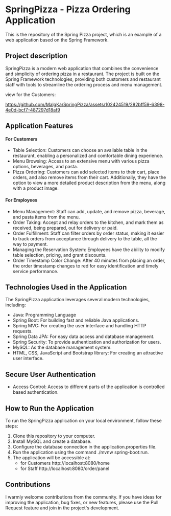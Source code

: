 # SpringPizza - Pizza Ordering Application

This is the repository of the Spring Pizza project, which is an example of a web application based on the Spring
Framework.

## Project description

SpringPizza is a modern web application that combines the convenience and simplicity of ordering pizza in a restaurant.
The project is built on the Spring Framework technologies, providing both customers and restaurant staff with tools to
streamline the ordering process and menu management.

view for the Customers:

https://github.com/MalgKa/SpringPizza/assets/102424519/282bff59-6398-4e0d-bcf7-487297d18af9


## Application Features

#### For Customers

- Table Selection: Customers can choose an available table in the restaurant, enabling a personalized and comfortable
  dining experience.
- Menu Browsing: Access to an extensive menu with various pizza options, beverages, and pasta.
- Pizza Ordering: Customers can add selected items to their cart, place orders, and also remove items
  from their cart. Additionally, they have the option to view a more detailed product description from the menu, along
  with a product image.

#### For Employees

- Menu Management: Staff can add, update, and remove pizza, beverage, and pasta items from the menu.
- Order Taking: Accept and relay orders to the kitchen, and mark them as received, being prepared, out for delivery or
  paid.
- Order Fulfillment: Staff can filter orders by order status, making it easier to track orders from acceptance through
  delivery to the table, all the way to payment.
- Managing the Reservation System: Employees have the ability to modify table selection, pricing, and grant discounts.
- Order Timestamp Color Change: After 40 minutes from placing an order, the order timestamp changes to red for easy
  identification and timely service performance.

## Technologies Used in the Application

The SpringPizza application leverages several modern technologies, including:

- Java: Programming Language
- Spring Boot: For building fast and reliable Java applications.
- Spring MVC: For creating the user interface and handling HTTP requests.
- Spring Data JPA: For easy data access and database management.
- Spring Security: To provide authentication and authorization for users.
- MySQL: As the database management system.
- HTML, CSS, JavaScript and Bootstrap library: For creating an attractive user interface.

## Secure User Authentication

- Access Control: Access to different parts of the application is controlled based authentication.

## How to Run the Application

To run the SpringPizza application on your local environment, follow these steps:

1. Clone this repository to your computer.
2. Install MySQL and create a database.
3. Configure the database connection in the application.properties file.
4. Run the application using the command ./mvnw spring-boot:run.
5. The application will be accessible at:
    - for Customers http://localhost:8080/home
    - for Staff http://localhost:8080/order/panel

## Contributions

I warmly welcome contributions from the community. If you have ideas for improving the application, bug fixes, or new
features, please use the Pull Request feature and join in the project's development.

